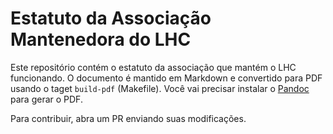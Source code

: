 # Estatuto da Associação Mantenedora do LHC

Este repositório contém o estatuto da associação
que mantém o LHC funcionando. O documento é mantido
em Markdown e convertido para PDF usando o taget
`build-pdf` (Makefile). Você vai precisar instalar
o [Pandoc](https://pandoc.org/) para gerar o PDF.

Para contribuir, abra um PR enviando suas 
modificações.

